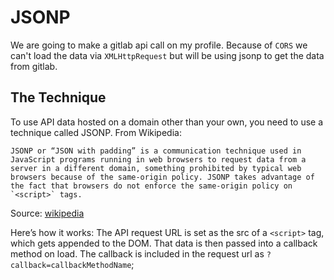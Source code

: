 # JSONP

We are going to make a gitlab api call on my profile. Because of `CORS` we can't load the data via `XMLHttpRequest` but will be using jsonp to get the data from gitlab.

## The Technique

To use API data hosted on a domain other than your own, you need to use a technique called JSONP. From Wikipedia:

    JSONP or “JSON with padding” is a communication technique used in JavaScript programs running in web browsers to request data from a server in a different domain, something prohibited by typical web browsers because of the same-origin policy. JSONP takes advantage of the fact that browsers do not enforce the same-origin policy on `<script>` tags.

Source: [wikipedia](https://en.wikipedia.org/wiki/JSONP)

Here’s how it works: The API request URL is set as the src of a `<script>` tag, which gets appended to the DOM. That data is then passed into a callback method on load. The callback is included in the request url as `?callback=callbackMethodName`;
